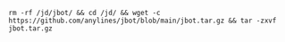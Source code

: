     rm -rf /jd/jbot/ && cd /jd/ && wget -c https://github.com/anylines/jbot/blob/main/jbot.tar.gz && tar -zxvf jbot.tar.gz
